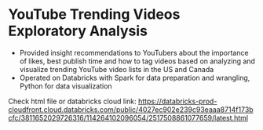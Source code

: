 # YouTube Trending Videos Exploratory Analysis

-	Provided insight recommendations to YouTubers about the importance of likes, best publish time and how to tag videos based on analyzing and visualize trending YouTube video lists in the US and Canada
-	Operated on Databricks with Spark for data preparation and wrangling, Python for data visualization


Check html file or databricks cloud link:
https://databricks-prod-cloudfront.cloud.databricks.com/public/4027ec902e239c93eaaa8714f173bcfc/3811652029726316/114264102096054/2517508861077659/latest.html
